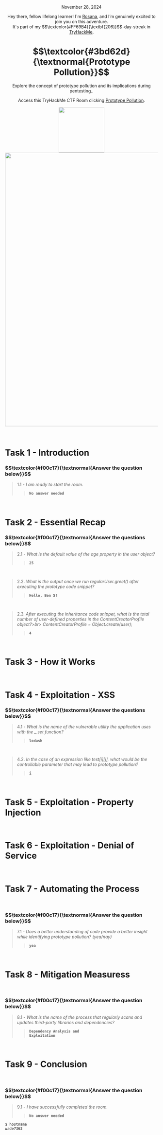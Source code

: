 <p align="center">November 28, 2024</p>
<p align="center">Hey there, fellow lifelong learner! I´m <a href="https://www.linkedin.com/in/rosanafssantos/">Rosana</a>, and I’m genuinely excited to join you on this adventure.<br>
It´s part of my $$\textcolor{#FF69B4}{\textbf{206}}$$-day-streak in  <a href="https://tryhackme.com/r/hacktivities">TryHackMe</a>.</p>
 
<h1 align="center">
  $$\textcolor{#3bd62d}{\textnormal{Prototype Pollution}}$$
</h1>
<p align="center">Explore the concept of prototype pollution and its implications during pentesting..</p>
<p align="center">Access this TryHackMe CTF Room clicking <a href="https://tryhackme.com/r/room/prototypepollution">Prototype Pollution</a>.</p>
                                                              
<p align="center">
  <img height="150px" hspace="20" src="https://github.com/user-attachments/assets/00c04309-94d1-4fa5-806f-864b575fa17c">
  <img width="900px" src="https://github.com/user-attachments/assets/ad029b96-6b22-4758-a6f1-dc626d062b86">
</p>


<br>
<h1>Task 1 - Introduction</h1>

<h3 align="left"> $$\textcolor{#f00c17}{\textnormal{Answer the question below}}$$ </h3>

> 1.1 - <em>I am ready to start the room.</em><br>
>> <code><strong>No answer needed</strong></code><br>
<p></p>


<br>
<h1>Task 2 - Essential Recap</h1>

<h3 align="left"> $$\textcolor{#f00c17}{\textnormal{Answer the questions below}}$$ </h3>

> 2.1 - <em>What is the default value of the age property in the user object?</em><br>
>> <code><strong>25</strong></code><br>
<p></p>

<br>

> 2.2. <em>What is the output once we run regularUser.greet() after executing the prototype code snippet?</em><br>
>> <code><strong>Hello, Ben S!</strong></code><br>
<p></p>

<br>

> 2.3. <em>After executing the inheritance code snippet, what is the total number of user-defined properties in the ContentCreatorProfile object?>br>
ContentCreatorProfile = Object.create(user);</em><br>
>> <code><strong>4</strong></code><br>
<p></p>

<br>
<h1>Task 3 - How it Works</h1>

<br>
<h1>Task 4 - Exploitation - XSS</h1>

<h3 align="left"> $$\textcolor{#f00c17}{\textnormal{Answer the questions below}}$$ </h3>

> 4.1 - <em>What is the name of the vulnerable utility the application uses with the _.set function?</em><br>
>> <code><strong>lodash</strong></code><br>
<p></p>

<br>

> 4.2. <em>In the case of an expression like test[i][j], what would be the controllable parameter that may lead to prototype pollution?</em><br>
>> <code><strong>i</strong></code><br>
<p></p>

<br>
<h1>Task 5 - Exploitation - Property Injection</h1>

<br>
<h1>Task 6 - Exploitation - Denial of Service</h1>

<br>
<h1>Task 7 - Automating the Process</h1>

<br>

<h3 align="left"> $$\textcolor{#f00c17}{\textnormal{Answer the question below}}$$ </h3>

> 7.1 - <em>Does a better understanding of code provide a better insight while identifying prototype pollution? (yea/nay)</em><br>
>> <code><strong>yea</strong></code><br>
<p></p>

<br>
<h1>Task 8 -  Mitigation Measuress</h1>

<br>

<h3 align="left"> $$\textcolor{#f00c17}{\textnormal{Answer the question below}}$$ </h3>

> 8.1 - <em>What is the name of the process that regularly scans and updates third-party libraries and dependencies?</em><br>
>> <code><strong>Dependency Analysis and Exploitation</strong></code><br>
<p></p>


<br>
<h1>Task 9 - Conclusion</h1>

<br>

<h3 align="left"> $$\textcolor{#f00c17}{\textnormal{Answer the question below}}$$ </h3>

> 9.1 - <em>I have successfully completed the room.</em><br>
>> <code><strong>No answer needed</strong></code><br>
<p></p>






<pre><code>$ hostname
wade7363
</code></pre>



